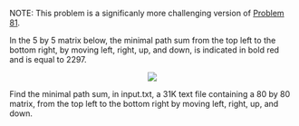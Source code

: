 NOTE: This problem is a significanly more challenging version of [Problem 81](https://github.com/abeccaro/project-euler/tree/master/src/problems/51-100/81).

In the 5 by 5 matrix below, the minimal path sum from the top left to the bottom right, by moving left, right, up, and down, is indicated in bold red and is equal to 2297.

<p align="center"><img src="https://i.imgur.com/BzfC6sU.png" /></p>

Find the minimal path sum, in input.txt, a 31K text file containing a 80 by 80 matrix, from the top left to the bottom right by moving left, right, up, and down.
